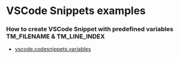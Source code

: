 
# VSCode Snippets examples


### How to create VSCode Snippet with predefined variables TM_FILENAME & TM_LINE_INDEX

- [vscode.codesnippets.variables](./vscode.codesnippets.variables)
                        
